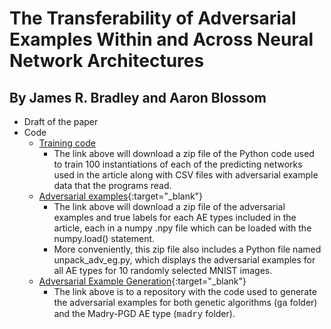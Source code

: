 # The Transferability of Adversarial Examples Within and Across Neural Network Architectures
## By James R. Bradley and Aaron Blossom

- Draft of the paper
- Code
  - [Training code](https://wm1693.box.com/s/gcxhl50qsj2stz1xec3uk0jesnnpwi72)
    - The link above will download a zip file of the Python code used to train 100 instantiations of each of the predicting networks used in the article along with CSV files with adversarial example data that the programs read.
  - [Adversarial examples](https://wm1693.box.com/s/ucbcqx0al4y1nyvcliyalkljp5vbkbhp){:target="_blank"}
    - The link above will download a zip file of the adversarial examples and true labels for each AE types included in the article, each in a numpy .npy file which can be loaded with the numpy.load() statement.
    - More conveniently, this zip file also includes a Python file named unpack_adv_eg.py, which displays the adversarial examples for all AE types for 10 randomly selected MNIST images.
  - [Adversarial Example Generation](https://github.com/BBAILab/nn/tree/main/gae_ga/code){:target="_blank"}
    - The link above is to a repository with the code used to generate the adversarial examples for both genetic algorithms (<span style="font-family:'Courier New'">ga</span> folder) and the Madry-PGD AE type (<span style="font-family:'Courier New'">madry</span> folder).